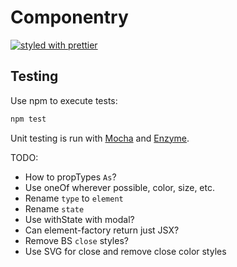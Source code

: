 # Componentry
[![styled with prettier](https://img.shields.io/badge/styled_with-prettier-ff69b4.svg)](https://github.com/prettier/prettier)

## Testing
Use npm to execute tests:
```bash
npm test
```

Unit testing is run with [Mocha](https://mochajs.org/) and
[Enzyme](http://airbnb.io/enzyme/).


TODO:
- How to propTypes `As`?
- Use oneOf wherever possible, color, size, etc.
- Rename `type` to `element`
- Rename `state`
- Use withState with modal?
- Can element-factory return just JSX?
- Remove BS `close` styles?
- Use SVG for close and remove close color styles
